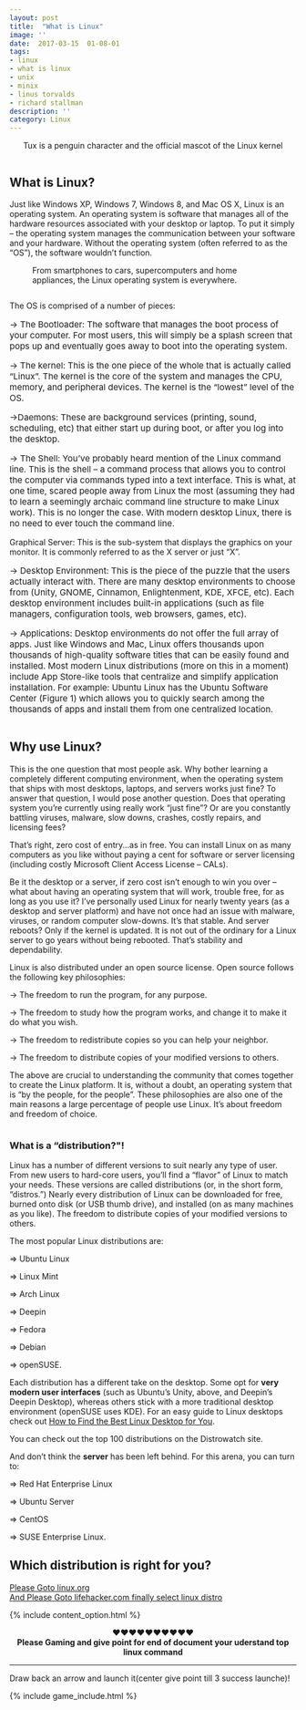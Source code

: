 ```yaml
---
layout: post
title:  "What is Linux"
image: ''
date:  2017-03-15  01-08-01
tags:
- linux
- what is linux
- unix
- minix
- linus torvalds
- richard stallman
description: ''
category: Linux
---
```


<center><p>Tux is a penguin character and the official mascot of the Linux kernel</p></center>
<img src="{{ site.url }}/assets/img/what-is-linux/1.gif" alt="">

## What is Linux? 

Just like Windows XP, Windows 7, Windows 8, and Mac OS X, Linux is an operating system. An operating system is software that manages all of the hardware resources associated with your desktop or laptop. To put it simply – the operating system manages the communication between your software and your hardware. Without the operating system (often referred to as the “OS”), the software wouldn’t function.

<figure class="foto-legenda">
	<figcaption> <p>From smartphones to cars, supercomputers and home appliances, the Linux operating system is everywhere.</p>
	</figcaption>
	<img src="{{ site.url }}/assets/img/what-is-linux/What-is-Linux-3.jpg" alt="">

</figure>

The OS is comprised of a number of pieces: 

<p style="font-size: 15px;">→ The Bootloader: The software that manages the boot process of your computer. For most users, this will simply be a splash screen that pops up and eventually goes away to boot into the operating system.
</p>
<p style="font-size: 15px;">→ The kernel: This is the one piece of the whole that is actually called “Linux”. The kernel is the core of the system and manages the CPU, memory, and peripheral devices. The kernel is the “lowest” level of the OS.
</p>
<p style="font-size: 15px;">→Daemons: These are background services (printing, sound, scheduling, etc) that either start up during boot, or after you log into the desktop.
</p>
<p style="font-size: 15px;">→ The Shell: You’ve probably heard mention of the Linux command line. This is the shell – a command process that allows you to control the computer via commands typed into a text interface. This is what, at one time, scared people away from Linux the most (assuming they had to learn a seemingly archaic command line structure to make Linux work). This is no longer the case. With modern desktop Linux, there is no need to ever touch the command line.

Graphical Server: This is the sub-system that displays the graphics on your monitor. It is commonly referred to as the X server or just “X”.
</p>
<p style="font-size: 15px;">→ Desktop Environment: This is the piece of the puzzle that the users actually interact with. There are many desktop environments to choose from (Unity, GNOME, Cinnamon, Enlightenment, KDE, XFCE, etc). Each desktop environment includes built-in applications (such as file managers, configuration tools, web browsers, games, etc).
</p>
<p style="font-size: 15px;">→ Applications: Desktop environments do not offer the full array of apps. Just like Windows and Mac, Linux offers thousands upon thousands of high-quality software titles that can be easily found and installed. Most modern Linux distributions (more on this in a moment) include App Store-like tools that centralize and simplify application installation. For example: Ubuntu Linux has the Ubuntu Software Center (Figure 1) which allows you to quickly search among the thousands of apps and install them from one centralized location. 
</p>

<img src="{{ site.url }}/assets/img/what-is-linux/vs.jpg" alt="">

## Why use Linux?

This is the one question that most people ask. Why bother learning a completely different computing environment, when the operating system that ships with most desktops, laptops, and servers works just fine? To answer that question, I would pose another question. Does that operating system you’re currently using really work “just fine”? Or are you constantly battling viruses, malware, slow downs, crashes, costly repairs, and licensing fees?

That’s right, zero cost of entry...as in free. You can install Linux on as many computers as you like without paying a cent for software or server licensing (including costly Microsoft Client Access License – CALs).


Be it the desktop or a server, if zero cost isn’t enough to win you over – what about having an operating system that will work, trouble free, for as long as you use it? I’ve personally used Linux for nearly twenty years (as a desktop and server platform) and have not once had an issue with malware, viruses, or random computer slow-downs. It’s that stable. And server reboots? Only if the kernel is updated. It is not out of the ordinary for a Linux server to go years without being rebooted. That’s stability and dependability.

Linux is also distributed under an open source license. Open source follows the following key philosophies:

→ The freedom to run the program, for any purpose.

→ The freedom to study how the program works, and change it to make it do what  you wish.

→ The freedom to redistribute copies so you can help your neighbor.

→ The freedom to distribute copies of your modified versions to others.

The above are crucial to understanding the community that comes together to create the Linux platform. It is, without a doubt, an operating system that is “by the people, for the people”. These philosophies are also one of the main reasons a large percentage of people use Linux. It’s about freedom and freedom of choice.


<img src="{{ site.url }}/assets/img/what-is-linux/distribute.jpg" alt="">


### What is a “distribution?"!

Linux has a number of different versions to suit nearly any type of user. From new users to hard-core users, you’ll find a “flavor” of Linux to match your needs. These versions are called distributions (or, in the short form, “distros.”) Nearly every distribution of Linux can be downloaded for free, burned onto disk (or USB thumb drive), and installed (on as many machines as you like).
The freedom to distribute copies of your modified versions to others.

The most popular Linux distributions are:

⇒ Ubuntu Linux

⇒ Linux Mint

⇒ Arch Linux

⇒ Deepin

⇒ Fedora

⇒ Debian

⇒ openSUSE.

Each distribution has a different take on the desktop. Some opt for <b>very modern user interfaces</b> (such as Ubuntu’s Unity, above, and Deepin’s Deepin Desktop), whereas others stick with a more traditional desktop environment (openSUSE uses KDE). For an easy guide to Linux desktops check out <a target="_blank" href="https://www.linux.com/learn/tutorials/783109-how-to-choose-the-best-linux-desktop-for-you">How to Find the Best Linux Desktop for You</a>. 

You can check out the top 100 distributions on the Distrowatch site.

And don’t think the <b>server</b> has been left behind. For this arena, you can turn to:

⇒ Red Hat Enterprise Linux

⇒ Ubuntu Server

⇒ CentOS

⇒ SUSE Enterprise Linux.


## Which distribution is right for you?

<a target="_blank" href="http://www.linux.org/threads/which-distro-is-right-for-me.4834/">Please Goto linux.org</a><br>
<a target="_blank" href="http://lifehacker.com/5889950/how-to-find-the-perfect-linux-distribution-for-you">And Please Goto lifehacker.com finally select linux distro</a>

{% include content_option.html %}


<center>♥♥♥♥♥♥♥♥♥♥
<br><b>Please Gaming and give point for end of document your uderstand top linux command</b><br>
</center>
<hr>
<span>Draw back an arrow and launch it(center give point till 3 success launche)!</span>

<!---
{% highlight javascript %}
use admin
db.createUser{
	user: "bonitao",
	pwd: "2016bonitao",
	roles: [{role: "userAdminAnyDatabase", db: "admin"}]
}
{% endhighlight %}
-->

{% include game_include.html %}